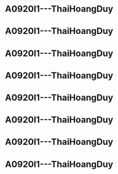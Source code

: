 # A0920I1---ThaiHoangDuy
# A0920I1---ThaiHoangDuy
# A0920I1---ThaiHoangDuy
# A0920I1---ThaiHoangDuy
# A0920I1---ThaiHoangDuy
# A0920I1---ThaiHoangDuy
# A0920I1---ThaiHoangDuy
# A0920I1---ThaiHoangDuy
